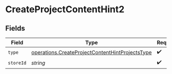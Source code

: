 # CreateProjectContentHint2


## Fields

| Field                                                                                                              | Type                                                                                                               | Required                                                                                                           | Description                                                                                                        |
| ------------------------------------------------------------------------------------------------------------------ | ------------------------------------------------------------------------------------------------------------------ | ------------------------------------------------------------------------------------------------------------------ | ------------------------------------------------------------------------------------------------------------------ |
| `type`                                                                                                             | [operations.CreateProjectContentHintProjectsType](../../models/operations/createprojectcontenthintprojectstype.md) | :heavy_check_mark:                                                                                                 | N/A                                                                                                                |
| `storeId`                                                                                                          | *string*                                                                                                           | :heavy_check_mark:                                                                                                 | N/A                                                                                                                |
